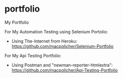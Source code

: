 # portfolio
My Portfolio

For My Automation Testing using Selenium Portolio:
 - Using The-Internet from Heroku: https://github.com/macpolicher/Selenium-Portfolio 

For My Api Testing Portfolio:
 - Using Postman and "newman-reporter-htmlextra": https://github.com/macpolicher/Api-Testing-Portfolio
